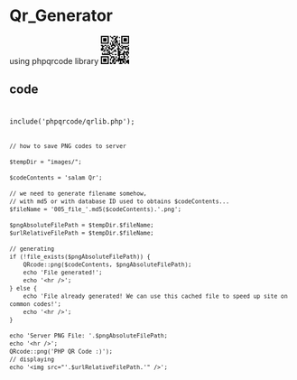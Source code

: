 # Qr_Generator 
using phpqrcode library 
<img width="50px" height="50px" src="https://github.com/ET-TOUNANI/Qr_project/blob/master/images/download.jpg" >
## code 
<code>
include('phpqrcode/qrlib.php');

    // how to save PNG codes to server
    
    $tempDir = "images/";
    
    $codeContents = 'salam Qr';
    
    // we need to generate filename somehow, 
    // with md5 or with database ID used to obtains $codeContents...
    $fileName = '005_file_'.md5($codeContents).'.png';
    
    $pngAbsoluteFilePath = $tempDir.$fileName;
    $urlRelativeFilePath = $tempDir.$fileName;
    
    // generating
    if (!file_exists($pngAbsoluteFilePath)) {
        QRcode::png($codeContents, $pngAbsoluteFilePath);
        echo 'File generated!';
        echo '<hr />';
    } else {
        echo 'File already generated! We can use this cached file to speed up site on common codes!';
        echo '<hr />';
    }
    
    echo 'Server PNG File: '.$pngAbsoluteFilePath;
    echo '<hr />';
    QRcode::png('PHP QR Code :)');
    // displaying
    echo '<img src="'.$urlRelativeFilePath.'" />';
</code>
